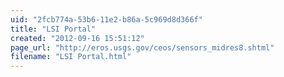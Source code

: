```yaml
---
uid: "2fcb774a-53b6-11e2-b86a-5c969d8d366f"
title: "LSI Portal"
created: "2012-09-16 15:51:12"
page_url: "http://eros.usgs.gov/ceos/sensors_midres8.shtml"
filename: "LSI Portal.html"
---
```

